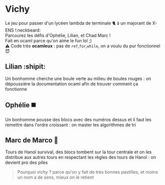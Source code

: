# Vichy

Le jeu pour passer d'un lycéen lambda de terminale :cat2: à un majorant de X-ENS  !:neckbeard:  
Parcourez les défis d'Ophélie, Lilian, et Chad Marc !  
Fait en ocaml parce qu'on aime le fun lol ;)  
:warning: Code très **ocamleux** : pas de `ref`,`for`,`while`, on a voulu du pur fonctionnel :smiling_imp:

## Lilian :shipit:
Un bonhomme cherche une boule verte au milieu de boules rouges : on dépoussière la documentation ocaml afin de trouver comment ça fonctionne
## Ophélie :black_medium_square:
Un bonhomme pousse des blocs avec des numéros dessus et il faut les remettre dans l'ordre croissant : on master les algorithmes de tri
## Marc de Marco :tokyo_tower:
Tours de Hanoï survival, des blocs tombent sur la tour centrale et on les distribue aux autres tours en respectant les règles des tours de Hanoï : on devient pro des piles

> Pourquoi vichy ? parce qu'on y fait de très bonnes pastilles, et moins un nom a de sens, mieux on le retient
